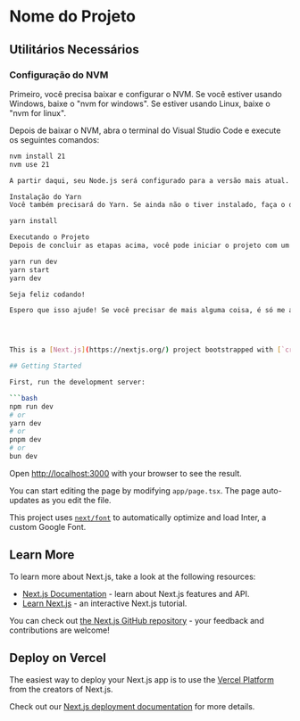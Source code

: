 # Nome do Projeto

## Utilitários Necessários

### Configuração do NVM

Primeiro, você precisa baixar e configurar o NVM. Se você estiver usando Windows, baixe o "nvm for windows". Se estiver usando Linux, baixe o "nvm for linux".

Depois de baixar o NVM, abra o terminal do Visual Studio Code e execute os seguintes comandos:

```bash
nvm install 21
nvm use 21

A partir daqui, seu Node.js será configurado para a versão mais atual.

Instalação do Yarn
Você também precisará do Yarn. Se ainda não o tiver instalado, faça o download. Depois de baixar o Yarn, no terminal, tente executar o seguinte comando para baixar os pacotes:

yarn install

Executando o Projeto
Depois de concluir as etapas acima, você pode iniciar o projeto com um dos seguintes comandos (um deles deve funcionar):

yarn run dev
yarn start
yarn dev

Seja feliz codando!

Espero que isso ajude! Se você precisar de mais alguma coisa, é só me avisar.




This is a [Next.js](https://nextjs.org/) project bootstrapped with [`create-next-app`](https://github.com/vercel/next.js/tree/canary/packages/create-next-app).

## Getting Started

First, run the development server:

```bash
npm run dev
# or
yarn dev
# or
pnpm dev
# or
bun dev
```

Open [http://localhost:3000](http://localhost:3000) with your browser to see the result.

You can start editing the page by modifying `app/page.tsx`. The page auto-updates as you edit the file.

This project uses [`next/font`](https://nextjs.org/docs/basic-features/font-optimization) to automatically optimize and load Inter, a custom Google Font.

## Learn More

To learn more about Next.js, take a look at the following resources:

- [Next.js Documentation](https://nextjs.org/docs) - learn about Next.js features and API.
- [Learn Next.js](https://nextjs.org/learn) - an interactive Next.js tutorial.

You can check out [the Next.js GitHub repository](https://github.com/vercel/next.js/) - your feedback and contributions are welcome!

## Deploy on Vercel

The easiest way to deploy your Next.js app is to use the [Vercel Platform](https://vercel.com/new?utm_medium=default-template&filter=next.js&utm_source=create-next-app&utm_campaign=create-next-app-readme) from the creators of Next.js.

Check out our [Next.js deployment documentation](https://nextjs.org/docs/deployment) for more details.
